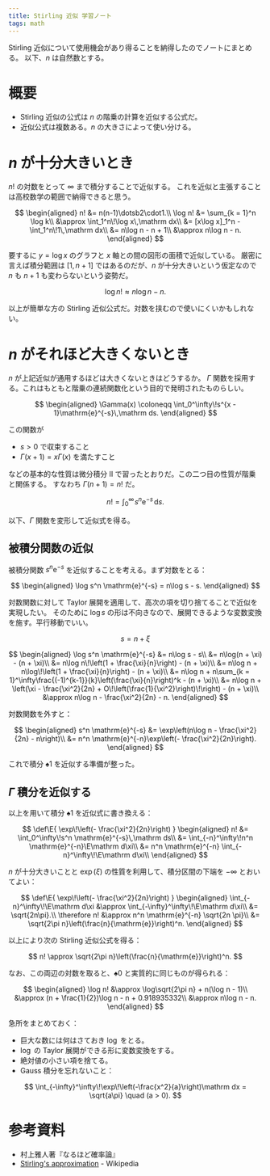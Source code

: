 ```yaml
---
title: Stirling 近似 学習ノート
tags: math
---
```


Stirling 近似について使用機会があり得ることを納得したのでノートにまとめる。
以下、$n$ は自然数とする。

# 概要

* Stirling 近似の公式は $n$ の階乗の計算を近似する公式だ。
* 近似公式は複数ある。$n$ の大きさによって使い分ける。

# $n$ が十分大きいとき

$n!$ の対数をとって $\infty$ まで積分することで近似する。
これを近似と主張することは高校数学の範囲で納得できると思う。

$$
\begin{aligned}
n! &= n(n-1)\dotsb2\cdot1.\\
\log n! &= \sum_{k = 1}^n \log k\\
&\approx \int_1^n\!\log x\,\mathrm dx\\
&= [x\log x]_1^n - \int_1^n\!1\,\mathrm dx\\
&= n\log n - n + 1\\
&\approx n\log n - n.
\end{aligned}
$$

要するに $y = \log x$ のグラフと $x$ 軸との間の図形の面積で近似している。
厳密に言えば積分範囲は ${[1, n + 1]}$ ではあるのだが、$n$ が十分大きいという仮定なので
$n$ も $n + 1$ も変わらないという姿勢だ。

$$
\tag*{$\spadesuit0$}
\log n! \approx n\log n - n.
$$

以上が簡単な方の Stirling 近似公式だ。対数を挟むので使いにくいかもしれない。

# $n$ がそれほど大きくないとき

$n$ が上記近似が通用するほどは大きくないときはどうするか。
$\Gamma$ 関数を採用する。これはもともと階乗の連続関数化という目的で発明されたものらしい。

$$
\begin{aligned}
    \Gamma(x) \coloneqq \int_0^\infty\!s^{x - 1}\mathrm{e}^{-s}\,\mathrm ds.
\end{aligned}
$$

この関数が

* $s > 0$ で収束すること
* $\Gamma(x + 1) = x\Gamma(x)$ を満たすこと

などの基本的な性質は微分積分 II で習ったとおりだ。この二つ目の性質が階乗と関係する。
すなわち $\Gamma(n + 1) = n!$ だ。

$$
\tag*{$\spadesuit1$}
n! = \int_0^\infty\!s^n \mathrm{e}^{-s}\,\mathrm ds.
$$

以下、$\Gamma$ 関数を変形して近似式を得る。

## 被積分関数の近似

被積分関数 $s^n \mathrm{e}^{-s}$ を近似することを考える。まず対数をとる：

$$
\begin{aligned}
    \log s^n \mathrm{e}^{-s} = n\log s - s.
\end{aligned}
$$

対数関数に対して Taylor 展開を適用して、高次の項を切り捨てることで近似を実現したい。
そのために $\log s$ の形は不向きなので、展開できるような変数変換を施す。平行移動でいい。

$$
s = n + \xi
$$

$$
\begin{aligned}
\log s^n \mathrm{e}^{-s} &= n\log s - s\\
&= n\log(n + \xi) - (n + \xi)\\
&= n\log n\!\left(1 + \frac{\xi}{n}\right) - (n + \xi)\\
&= n\log n + n\log\!\left(1 + \frac{\xi}{n}\right) - (n + \xi)\\
&= n\log n + n\sum_{k = 1}^\infty\frac{(-1)^{k-1}}{k}\left(\frac{\xi}{n}\right)^k - (n + \xi)\\
&= n\log n + \left(\xi - \frac{\xi^2}{2n} + O\!\left(\frac{1}{\xi^2}\right)\!\right) - (n + \xi)\\
&\approx n\log n - \frac{\xi^2}{2n} - n.
\end{aligned}
$$

対数関数を外すと：

$$
\begin{aligned}
s^n \mathrm{e}^{-s} &= \exp\left(n\log n - \frac{\xi^2}{2n} - n\right)\\
&= n^n \mathrm{e}^{-n}\exp\left(- \frac{\xi^2}{2n}\right).
\end{aligned}
$$

これで積分 $\spadesuit1$ を近似する準備が整った。

## $\Gamma$ 積分を近似する

以上を用いて積分 $\spadesuit1$ を近似式に書き換える：

$$
\def\E{ \exp\!\left(- \frac{\xi^2}{2n}\right) }
\begin{aligned}
n! &= \int_0^\infty\!s^n \mathrm{e}^{-s}\,\mathrm ds\\
&= \int_{-n}^\infty\!n^n \mathrm{e}^{-n}\E\mathrm d\xi\\
&= n^n \mathrm{e}^{-n} \int_{-n}^\infty\!\E\mathrm d\xi\\
\end{aligned}
$$

$n$ が十分大きいことと $\exp(\xi)$ の性質を利用して、積分区間の下端を $-\infty$ とおいてよい：

$$
\def\E{ \exp\!\left(- \frac{\xi^2}{2n}\right) }
\begin{aligned}
\int_{-n}^\infty\!\E\mathrm d\xi
&\approx \int_{-\infty}^\infty\!\E\mathrm d\xi\\
&= \sqrt{2n\pi}.\\
\therefore n! &\approx n^n \mathrm{e}^{-n} \sqrt{2n \pi}\\
&= \sqrt{2\pi n}\left(\frac{n}{\mathrm{e}}\right)^n.
\end{aligned}
$$

以上により次の Stirling 近似公式を得る：

$$
n! \approx \sqrt{2\pi n}\left(\frac{n}{\mathrm{e}}\right)^n.
$$

なお、この両辺の対数を取ると、$\spadesuit0$ と実質的に同じものが得られる：

$$
\begin{aligned}
\log n! &\approx \log\sqrt{2\pi n} + n(\log n - 1)\\
&\approx (n + \frac{1}{2})\log n - n + 0.918935332\\
&\approx n\log n - n.
\end{aligned}
$$

急所をまとめておく：

* 巨大な数には何はさておき $\log$ をとる。
* $\log$ の Taylor 展開ができる形に変数変換をする。
* 絶対値の小さい項を捨てる。
* Gauss 積分を忘れないこと：

$$
\int_{-\infty}^\infty\!\exp\!\left(-\frac{x^2}{a}\right)\mathrm dx = \sqrt{a\pi}
\quad (a > 0).
$$

# 参考資料

* 村上雅人著『なるほど確率論』
* [Stirling's approximation](https://en.wikipedia.org/wiki/Stirling%27s_approximation) - Wikipedia
